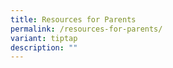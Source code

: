 ```yaml
---
title: Resources for Parents
permalink: /resources-for-parents/
variant: tiptap
description: ""
---
```

<p></p>